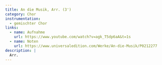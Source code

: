 ```yaml
---
title: An die Musik, Arr. (3')
category: Chor
instrumentation:  
  - gemischter Chor
links:
  - name: Aufnahme
    url: https://www.youtube.com/watch?v=agk_T5dp6aA&t=1s
  - name: Noten
    url: https://www.universaledition.com/Werke/An-die-Musik/P0212277
description: |
  Arr. 
---
```

